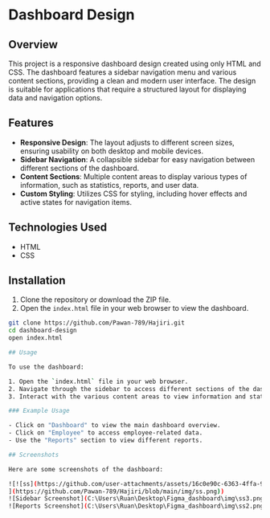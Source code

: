 # Dashboard Design

## Overview

This project is a responsive dashboard design created using only HTML and CSS. The dashboard features a sidebar navigation menu and various content sections, providing a clean and modern user interface. The design is suitable for applications that require a structured layout for displaying data and navigation options.

## Features

- **Responsive Design**: The layout adjusts to different screen sizes, ensuring usability on both desktop and mobile devices.
- **Sidebar Navigation**: A collapsible sidebar for easy navigation between different sections of the dashboard.
- **Content Sections**: Multiple content areas to display various types of information, such as statistics, reports, and user data.
- **Custom Styling**: Utilizes CSS for styling, including hover effects and active states for navigation items.

## Technologies Used

- HTML
- CSS

## Installation

1. Clone the repository or download the ZIP file.
2. Open the `index.html` file in your web browser to view the dashboard.

```bash
git clone https://github.com/Pawan-789/Hajiri.git
cd dashboard-design
open index.html

## Usage

To use the dashboard:

1. Open the `index.html` file in your web browser.
2. Navigate through the sidebar to access different sections of the dashboard.
3. Interact with the various content areas to view information and statistics.

### Example Usage

- Click on "Dashboard" to view the main dashboard overview.
- Click on "Employee" to access employee-related data.
- Use the "Reports" section to view different reports.

## Screenshots

Here are some screenshots of the dashboard:

![![ss](https://github.com/user-attachments/assets/16c0e90c-6363-4ffa-906c-791bae118c28)
](https://github.com/Pawan-789/Hajiri/blob/main/img/ss.png)) 
![Sidebar Screenshot](C:\Users\Ruan\Desktop\Figma_dashboard\img\ss3.png) 
![Reports Screenshot](C:\Users\Ruan\Desktop\Figma_dashboard\img\ss2.png) 
